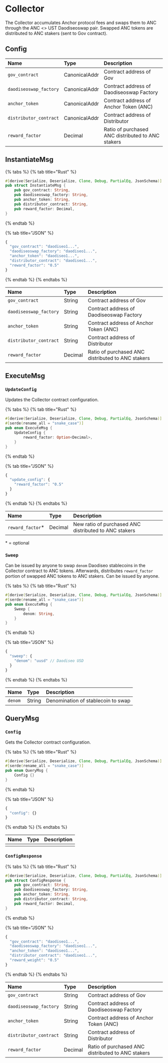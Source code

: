 # Collector

The Collector accumulates Anchor protocol fees and swaps them to ANC through the ANC &lt;&gt; UST Daodiseoswap pair. Swapped ANC tokens are distributed to ANC stakers \(sent to Gov contract\).

## Config

| Name | Type | Description |
| :--- | :--- | :--- |
| `gov_contract` | CanonicalAddr | Contract address of Gov |
| `daodiseoswap_factory` | CanonicalAddr | Contract address of Daodiseoswap Factory |
| `anchor_token` | CanonicalAddr | Contract address of Anchor Token \(ANC\) |
| `distributor_contract` | CanonicalAddr | Contract address of Distributor |
| `reward_factor` | Decimal | Ratio of purchased ANC distributed to ANC stakers |

## InstantiateMsg

{% tabs %}
{% tab title="Rust" %}
```rust
#[derive(Serialize, Deserialize, Clone, Debug, PartialEq, JsonSchema)]
pub struct InstantiateMsg {
    pub gov_contract: String, 
    pub daodiseoswap_factory: String,
    pub anchor_token: String,
    pub distributor_contract: String,
    pub reward_factor: Decimal,
}
```
{% endtab %}

{% tab title="JSON" %}
```javascript
{
  "gov_contract": "daodiseo1...", 
  "daodiseoswap_factory": "daodiseo1...", 
  "anchor_token": "daodiseo1...", 
  "distributor_contract": "daodiseo1...", 
  "reward_factor": "0.5" 
}
```
{% endtab %}
{% endtabs %}

| Name | Type | Description |
| :--- | :--- | :--- |
| `gov_contract` | String | Contract address of Gov |
| `daodiseoswap_factory` | String | Contract address of Daodiseoswap Factory |
| `anchor_token` | String | Contract address of Anchor Token \(ANC\) |
| `distributor_contract` | String | Contract address of Distributor |
| `reward_factor` | Decimal | Ratio of purchased ANC distributed to ANC stakers |

## ExecuteMsg

### `UpdateConfig`

Updates the Collector contract configuration.

{% tabs %}
{% tab title="Rust" %}
```rust
#[derive(Serialize, Deserialize, Clone, Debug, PartialEq, JsonSchema)]
#[serde(rename_all = "snake_case")]
pub enum ExecuteMsg {
    UpdateConfig {
        reward_factor: Option<Decimal>, 
    }
}
```
{% endtab %}

{% tab title="JSON" %}
```javascript
{
  "update_config": {
    "reward_factor": "0.5" 
  }
}
```
{% endtab %}
{% endtabs %}

| Name | Type | Description |
| :--- | :--- | :--- |
| `reward_factor`\* | Decimal | New ratio of purchased ANC distributed to ANC stakers |

\* = optional

### `Sweep`

Can be issued by anyone to swap `denom` Daodiseo stablecoins in the Collector contract to ANC tokens. Afterwards, distributes `reward_factor` portion of swapped ANC tokens to ANC stakers. Can be issued by anyone.

{% tabs %}
{% tab title="Rust" %}
```rust
#[derive(Serialize, Deserialize, Clone, Debug, PartialEq, JsonSchema)]
#[serde(rename_all = "snake_case")]
pub enum ExecuteMsg {
    Sweep {
        denom: String, 
    }
}
```
{% endtab %}

{% tab title="JSON" %}
```javascript
{
  "sweep": {
    "denom": "uusd" // Daodiseo USD
  }
}
```
{% endtab %}
{% endtabs %}

| Name | Type | Description |
| :--- | :--- | :--- |
| `denom` | String | Denomination of stablecoin to swap |

## QueryMsg

### `Config`

Gets the Collector contract configuration.

{% tabs %}
{% tab title="Rust" %}
```rust
#[derive(Serialize, Deserialize, Clone, Debug, PartialEq, JsonSchema)]
#[serde(rename_all = "snake_case")]
pub enum QueryMsg {
    Config {}
}
```
{% endtab %}

{% tab title="JSON" %}
```javascript
{
  "config": {}
}
```
{% endtab %}
{% endtabs %}

| Name | Type | Description |
| :--- | :--- | :--- |
|  |  |  |

### `ConfigResponse`

{% tabs %}
{% tab title="Rust" %}
```rust
#[derive(Serialize, Deserialize, Clone, Debug, PartialEq, JsonSchema)]
pub struct ConfigResponse {
    pub gov_contract: String, 
    pub daodiseoswap_factory: String,
    pub anchor_token: String,
    pub distributor_contract: String,
    pub reward_factor: Decimal,
}
```
{% endtab %}

{% tab title="JSON" %}
```javascript
{
  "gov_contract": "daodiseo1...", 
  "daodiseoswap_factory": "daodiseo1...", 
  "anchor_token": "daodiseo1...", 
  "distributor_contract": "daodiseo1...", 
  "reward_weight": "0.5" 
}
```
{% endtab %}
{% endtabs %}

| Name | Type | Description |
| :--- | :--- | :--- |
| `gov_contract` | String | Contract address of Gov |
| `daodiseoswap_factory` | String | Contract address of Daodiseoswap Factory |
| `anchor_token` | String | Contract address of Anchor Token \(ANC\) |
| `distributor_contract` | String | Contract address of Distributor |
| `reward_factor` | Decimal | Ratio of purchased ANC distributed to ANC stakers |

